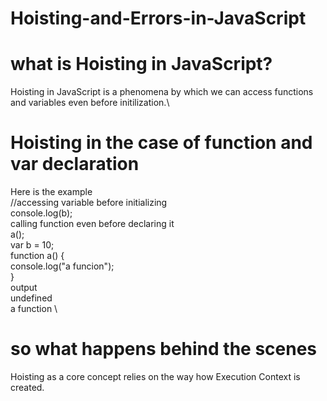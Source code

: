 # Hoisting-and-Errors-in-JavaScript
# what is Hoisting in JavaScript?
Hoisting in JavaScript is a phenomena by which we can access functions and variables even before initilization.\

# Hoisting in the case of function and var declaration
Here is the example\
//accessing variable before initializing\
console.log(b); \
calling function even  before declaring it\
a(); \
var b = 10; \
function a() { \
    console.log("a funcion");\
}
 \
 output\
 undefined\
 a function \
 # so what happens behind the scenes
 Hoisting as a core concept relies on the way how Execution Context is created.
 
